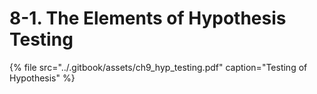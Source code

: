 # 8-1. The Elements of Hypothesis Testing

{% file src="../.gitbook/assets/ch9\_hyp\_testing.pdf" caption="Testing of Hypothesis" %}

